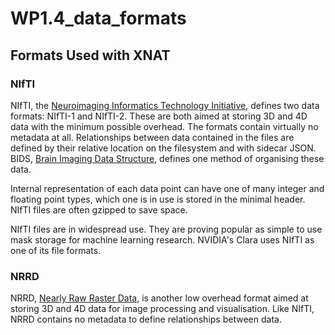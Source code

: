 # WP1.4_data_formats

## Formats Used with XNAT

### NIfTI

NIfTI, the [Neuroimaging Informatics Technology Initiative](https://nifti.nimh.nih.gov/), defines two data formats: NIfTI-1 and NIfTI-2. These are both aimed at storing 3D and 4D data with the minimum possible overhead. The formats contain virtually no metadata at all. Relationships between data contained in the files are defined by their relative location on the filesystem and with sidecar JSON. BIDS, [Brain Imaging Data Structure](https://bids.neuroimaging.io/), defines one method of organising these data.

Internal representation of each data point can have one of many integer and floating point types, which one is in use is stored in the minimal header. NIfTI files are often gzipped to save space.

NIfTI files are in widespread use. They are proving popular as simple to use mask storage for machine learning research. NVIDIA's Clara uses NIfTI as one of its file formats.

### NRRD

NRRD, [Nearly Raw Raster Data](http://teem.sourceforge.net/nrrd/), is another low overhead format aimed at storing 3D and 4D data for image processing and visualisation. Like NIfTI, NRRD contains no metadata to define relationships between data.